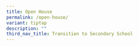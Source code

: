 ```yaml
---
title: Open House
permalink: /open-house/
variant: tiptap
description: ""
third_nav_title: Transition to Secondary School
---
```

